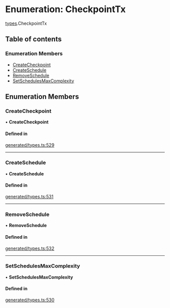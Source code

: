 # Enumeration: CheckpointTx

[types](../wiki/types).CheckpointTx

## Table of contents

### Enumeration Members

- [CreateCheckpoint](../wiki/types.CheckpointTx#createcheckpoint)
- [CreateSchedule](../wiki/types.CheckpointTx#createschedule)
- [RemoveSchedule](../wiki/types.CheckpointTx#removeschedule)
- [SetSchedulesMaxComplexity](../wiki/types.CheckpointTx#setschedulesmaxcomplexity)

## Enumeration Members

### CreateCheckpoint

• **CreateCheckpoint**

#### Defined in

[generated/types.ts:529](https://github.com/PolymathNetwork/polymesh-sdk/blob/c6fe1be3/src/generated/types.ts#L529)

___

### CreateSchedule

• **CreateSchedule**

#### Defined in

[generated/types.ts:531](https://github.com/PolymathNetwork/polymesh-sdk/blob/c6fe1be3/src/generated/types.ts#L531)

___

### RemoveSchedule

• **RemoveSchedule**

#### Defined in

[generated/types.ts:532](https://github.com/PolymathNetwork/polymesh-sdk/blob/c6fe1be3/src/generated/types.ts#L532)

___

### SetSchedulesMaxComplexity

• **SetSchedulesMaxComplexity**

#### Defined in

[generated/types.ts:530](https://github.com/PolymathNetwork/polymesh-sdk/blob/c6fe1be3/src/generated/types.ts#L530)
